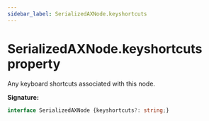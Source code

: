 ```yaml
---
sidebar_label: SerializedAXNode.keyshortcuts
---
```

# SerializedAXNode.keyshortcuts property

Any keyboard shortcuts associated with this node.

**Signature:**

```typescript
interface SerializedAXNode {keyshortcuts?: string;}
```

